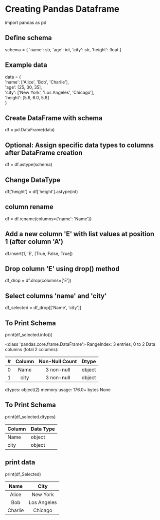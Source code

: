 # Creating Pandas Dataframe

import pandas as pd

## Define schema
schema = {
    'name': str,
    'age': int,
    'city': str,
    'height': float
}

## Example data
data = { <br>
    'name': ['Alice', 'Bob', 'Charlie'],<br>
    'age': [25, 30, 35],<br>
    'city': ['New York', 'Los Angeles', 'Chicago'],<br>
    'height': [5.6, 6.0, 5.8]<br>
}<br>

## Create DataFrame with schema
df = pd.DataFrame(data)

## Optional: Assign specific data types to columns after DataFrame creation
df = df.astype(schema)


## Change DataType
df['height'] = df['height'].astype(int)

## column rename
df = df.rename(columns={'name': 'Name'})

## Add a new column 'E' with list values at position 1 (after column 'A')
df.insert(1, 'E', [True, False, True])

## Drop column 'E' using drop() method
df_drop = df.drop(columns=['E'])


## Select columns 'name' and 'city'
df_selected = df_drop[['Name', 'city']]


## To Print Schema
print(df_selected.info())

<class 'pandas.core.frame.DataFrame'>
RangeIndex: 3 entries, 0 to 2
Data columns (total 2 columns):

|   #   |  Column  |  Non-Null Count  |  Dtype  |
|:-----:|:--------:|:----------------:|:-------:|
|   0   |   Name   |      3 non-null      |  object  |
|   1   |   city   |      3 non-null      |  object  |

dtypes: object(2)
memory usage: 176.0+ bytes
None


## To Print Schema
print(df_selected.dtypes)

| Column | Data Type |
|--------|-----------|
| Name   | object    |
| city   | object    | 


## print data
print(df_Selected)

|   Name   |    City     |
|:--------:|:-----------:|
|  Alice   |  New York   |
|   Bob    | Los Angeles |
| Charlie  |   Chicago   |
